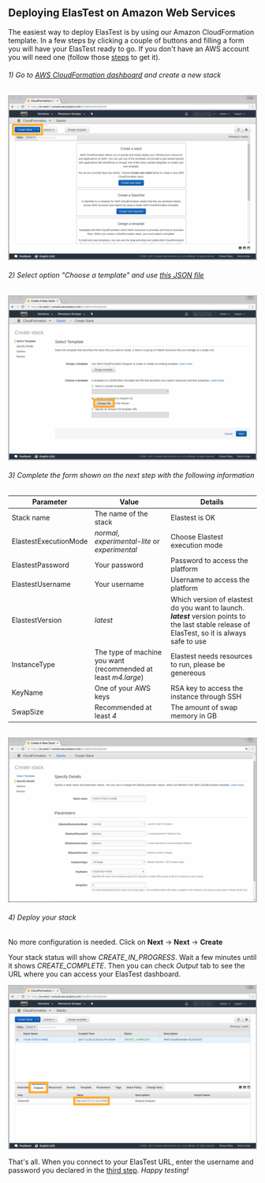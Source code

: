 <div class="range range-xs-left">
<div class="cell-xs-10 cell-lg-6 text-md-left inset-md-right-80 cell-lg-push-1 offset-top-50 offset-lg-top-0">
<h2 id="content" class="h1">Deploying ElasTest on Amazon Web Services</h2>
<div class="offset-top-30 offset-md-top-50">
</div>
</div>
</div>

The easiest way to deploy ElasTest is by using our Amazon CloudFormation template. In a few steps by clicking a couple of buttons and filling a form you will have your ElasTest ready to go. If you don't have an AWS account you will need one (follow those [steps](http://docs.aws.amazon.com/AmazonSimpleDB/latest/DeveloperGuide/AboutAWSAccounts.html) to get it).

<h6 class="small-subtitle">1) Go to <a href="https://eu-west-1.console.aws.amazon.com/cloudformation/">AWS CloudFormation dashboard</a> and create a new stack</h6>

<div class="docs-gallery inline-block">
    <a data-fancybox="gallery-1" href="/docs/deploying/images/new_stack.png"><img class="img-responsive img-wellcome" src="/docs/deploying/images/new_stack.png"/></a>
</div>

<h6 class="small-subtitle">2) Select option "Choose a template" and use <a href="https://raw.githubusercontent.com/elastest/elastest-toolbox/master/AWS/cloud-formation-latest.json">this JSON file</a></h6>

<div class="docs-gallery inline-block">
    <a data-fancybox="gallery-1" href="/docs/deploying/images/template.png"><img class="img-responsive img-wellcome" src="/docs/deploying/images/template.png"/></a>
</div>

<h6 id="step-3" class="small-subtitle">3) Complete the form shown on the next step with the following information</h6>

| Parameter | Value | Details |
| --- | --- | --- |
| Stack name | The name of the stack | Elastest is OK |
| ElastestExecutionMode | _normal_, _experimental-lite_ or _experimental_ | Choose Elastest execution mode |
| ElastestPassword | Your password | Password to access the platform |
| ElastestUsername | Your username | Username to access the platform |
| ElastestVersion | _latest_ | Which version of elastest do you want to launch. **_latest_** version points to the last stable release of ElasTest, so it is always safe to use |
| InstanceType | The type of machine you want (recommended at least _m4.large_) | Elastest needs resources to run, please be genereous |
| KeyName | One of your AWS keys | RSA key to access the instance through SSH |
| SwapSize | Recommended at least _4_ | The amount of swap memory in GB |

<br>

<div class="docs-gallery inline-block">
    <a data-fancybox="gallery-1" href="/docs/deploying/images/conf.png"><img class="img-responsive img-wellcome" src="/docs/deploying/images/conf.png"/></a>
</div>

<h6 class="small-subtitle">4) Deploy your stack</h6>

No more configuration is needed. Click on **Next** -> **Next** -> **Create**

Your stack status will show _CREATE_IN_PROGRESS_. Wait a few minutes until it shows _CREATE_COMPLETE_. Then you can check *Output* tab to see the URL where you can access your ElasTest dashboard.

<div class="docs-gallery inline-block">
    <a data-fancybox="gallery-1" href="/docs/deploying/images/output_tab.png"><img class="img-responsive img-wellcome" src="/docs/deploying/images/output_tab.png"/></a>
</div>

That's all. When you connect to your ElasTest URL, enter the username and password you declared in the [third step](#step-3). _Happy testing!_

<script src="//code.jquery.com/jquery-3.2.1.min.js"></script>
<link rel="stylesheet" href="https://cdnjs.cloudflare.com/ajax/libs/fancybox/3.2.5/jquery.fancybox.min.css" />
<script src="https://cdnjs.cloudflare.com/ajax/libs/fancybox/3.2.5/jquery.fancybox.min.js"></script>

<script>
var galleries = $('div.docs-gallery');
for (var i = 1; i <= galleries.length; i++) {
    $().fancybox({
    selector : '[data-fancybox="gallery-' + i + '"]',
    infobar : true,
    arrows : false,
    loop: true,
    protect: true,
    transitionEffect: 'slide',
    buttons : [
        'close'
    ],
    clickOutside : 'close',
    clickSlide   : 'close',
  });
}
</script>